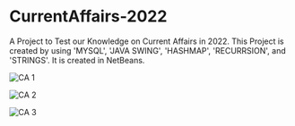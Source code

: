 # CurrentAffairs-2022
A Project to Test our Knowledge on Current Affairs in 2022. This Project is created by using 'MYSQL', 'JAVA SWING', 'HASHMAP', 'RECURRSION', and 'STRINGS'. 
It is created in NetBeans.

![CA 1](https://user-images.githubusercontent.com/40628690/202020570-2c20c5ec-b8e9-4804-80cf-a1c91fc4dcdb.png)

![CA 2](https://user-images.githubusercontent.com/40628690/202020598-2a0e2372-e32c-45c2-a62a-bb15d5c9fd83.png)

![CA 3](https://user-images.githubusercontent.com/40628690/202020627-49a09ca3-62ee-48a0-8440-87303efb8c44.png)
